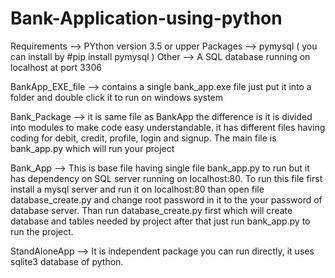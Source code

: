# Bank-Application-using-python
Requirements --> PYthon version 3.5 or upper Packages --> pymysql ( you can install by #pip install pymysql ) Other --> A SQL database running on localhost at port 3306

BankApp_EXE_file --> contains a single bank_app.exe file just put it into a folder and double click it to run on windows system

Bank_Package --> it is same file as BankApp the difference is it is divided into modules to make code easy understandable. it has different files having coding for debit, credit, profile, login and signup. The main file is bank_app.py which will run your project

Bank_App --> This is base file having single file bank_app.py to run but it has dependency on SQL server running on localhost:80. To run this file first install a mysql server and run it on localhost:80 than open file database_create.py and change root password in it to the your password of database server. Than run database_create.py first which will create database and tables needed by project after that just run bank_app.py to run the project.

StandAloneApp --> It is independent package you can run directly, it uses sqlite3 database of python.
